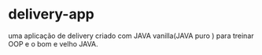 # delivery-app
uma aplicação de delivery criado com JAVA vanilla(JAVA puro ) para treinar OOP e o bom e velho JAVA.
